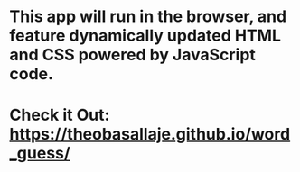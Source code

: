 # This app will run in the browser, and feature dynamically updated HTML and CSS powered by JavaScript code.

# Check it Out: https://theobasallaje.github.io/word_guess/
